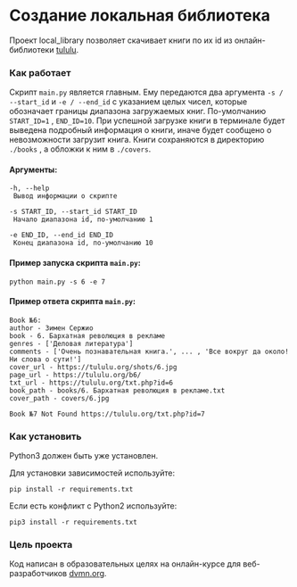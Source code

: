 # Создание локальная библиотека

Проект local_library позволяет скачивает книги по их id из онлайн-библиотеки [tululu](https://tululu.org). 

### Как работает

Скрипт `main.py` является главным. Ему передаются два аргумента `-s / --start_id` и `-e / --end_id` 
с указанием целых чисел, которые обозначает границы диапазона загружаемых книг.
По-умолчанию `START_ID=1` , `END_ID=10`. При успешной загрузке книги в терминале 
будет выведена подробный информация о книги, иначе будет сообщено о невозможности загрузит книга.
Книги сохраняются в директорию `./books` , а обложки к ним в `./covers`. 

#### Аргументы:
```
-h, --help            
 Вывод информации о скрипте
 
-s START_ID, --start_id START_ID
 Начало диапазона id, по-умолчанию 1
 
-e END_ID, --end_id END_ID
 Конец диапазона id, по-умолчанию 10
 ```

#### Пример запуска скрипта `main.py`:
```shell
python main.py -s 6 -e 7
```

#### Пример ответа скрипта `main.py`:
```
Book №6:
author - Зимен Сержио
book - 6. Бархатная революция в рекламе
genres - ['Деловая литература']
comments - ['Очень познавательная книга.', ... , 'Все вокруг да около! Ни слова о сути!']
cover_url - https://tululu.org/shots/6.jpg
page_url - https://tululu.org/b6/
txt_url - https://tululu.org/txt.php?id=6
book_path - books/6. Бархатная революция в рекламе.txt
cover_path - covers/6.jpg

Book №7 Not Found https://tululu.org/txt.php?id=7
```


### Как установить

Python3 должен быть уже установлен. 

Для установки зависимостей используйте:
```shell
pip install -r requirements.txt
```
Если есть конфликт с Python2 используйте:
```shell
pip3 install -r requirements.txt
```

### Цель проекта

Код написан в образовательных целях на онлайн-курсе для веб-разработчиков [dvmn.org](https://dvmn.org/).